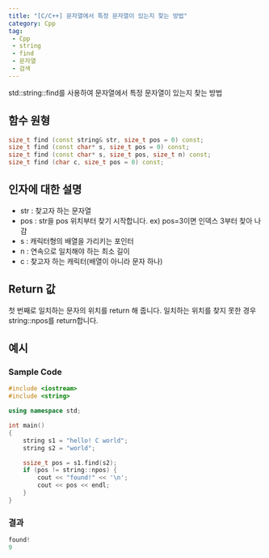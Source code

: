 ```yaml
---
title: "[C/C++] 문자열에서 특정 문자열이 있는지 찾는 방법"
category: Cpp
tag:
 - Cpp
 - string
 - find
 - 문자열
 - 검색
---
```


std::string::find를 사용하여 문자열에서 특정 문자열이 있는지 찾는 방법

## 함수 원형

```cpp
size_t find (const string& str, size_t pos = 0) const;
size_t find (const char* s, size_t pos = 0) const;
size_t find (const char* s, size_t pos, size_t n) const;
size_t find (char c, size_t pos = 0) const;
```

## 인자에 대한 설명

* str : 찾고자 하는 문자열
* pos : str을 pos 위치부터 찾기 시작합니다. ex) pos=3이면 인덱스 3부터 찾아 나감
* s : 캐릭터형의 배열을 가리키는 포인터
* n : 연속으로 일치해야 하는 최소 길이
* c : 찾고자 하는 캐릭터(배열이 아니라 문자 하나)

## Return 값

첫 번째로 일치하는 문자의 위치를 return 해 줍니다.
일치하는 위치를 찾지 못한 경우 string::npos를 return합니다.

## 예시
### Sample Code

```cpp
#include <iostream>
#include <string>

using namespace std;

int main()
{
    string s1 = "hello! C world";
    string s2 = "world";

    ssize_t pos = s1.find(s2);
    if (pos != string::npos) {
        cout << "found!" << '\n';
        cout << pos << endl;
    }
}
```

### 결과

```cpp
found!
9
```
